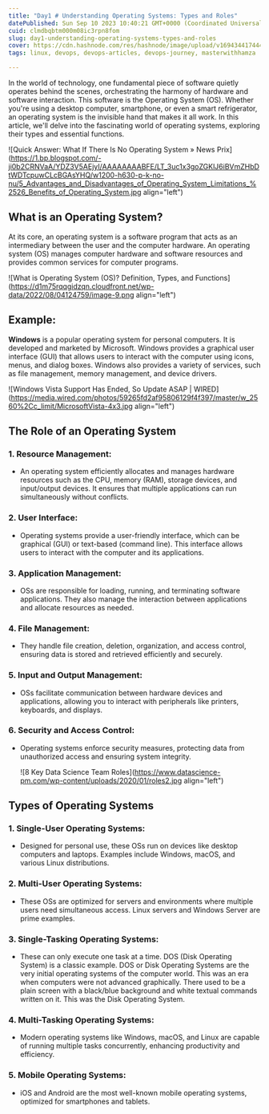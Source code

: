 ```yaml
---
title: "Day1 # Understanding Operating Systems: Types and Roles"
datePublished: Sun Sep 10 2023 10:40:21 GMT+0000 (Coordinated Universal Time)
cuid: clmdbqbtm000m08ic3rpn8fom
slug: day1-understanding-operating-systems-types-and-roles
cover: https://cdn.hashnode.com/res/hashnode/image/upload/v1694344174441/1471f99a-bc29-4bfd-b547-c3b0a8ba7a01.png
tags: linux, devops, devops-articles, devops-journey, masterwithhamza

---
```


In the world of technology, one fundamental piece of software quietly operates behind the scenes, orchestrating the harmony of hardware and software interaction. This software is the Operating System (OS). Whether you're using a desktop computer, smartphone, or even a smart refrigerator, an operating system is the invisible hand that makes it all work. In this article, we'll delve into the fascinating world of operating systems, exploring their types and essential functions.

![Quick Answer: What If There Is No Operating System » News Prix](https://1.bp.blogspot.com/-ji0b2CRNVaA/YDZ3V5AEjyI/AAAAAAAABFE/LT_3uc1x3goZGKlJ6iBVmZHbDtWDTcpuwCLcBGAsYHQ/w1200-h630-p-k-no-nu/5_Advantages_and_Disadvantages_of_Operating_System_Limitations_%2526_Benefits_of_Operating_System.jpg align="left")

## **What is an Operating System?**

At its core, an operating system is a software program that acts as an intermediary between the user and the computer hardware. An operating system (OS) manages computer hardware and software resources and provides common services for computer programs.

![What is Operating System (OS)? Definition, Types, and Functions](https://d1m75rqqgidzqn.cloudfront.net/wp-data/2022/08/04124759/image-9.png align="left")

## **Example:**

**Windows** is a popular operating system for personal computers. It is developed and marketed by Microsoft. Windows provides a graphical user interface (GUI) that allows users to interact with the computer using icons, menus, and dialog boxes. Windows also provides a variety of services, such as file management, memory management, and device drivers.

![Windows Vista Support Has Ended, So Update ASAP | WIRED](https://media.wired.com/photos/59265fd2af95806129f4f397/master/w_2560%2Cc_limit/MicrosoftVista-4x3.jpg align="left")

## **The Role of an Operating System**

### **1\. Resource Management:**

* An operating system efficiently allocates and manages hardware resources such as the CPU, memory (RAM), storage devices, and input/output devices. It ensures that multiple applications can run simultaneously without conflicts.
    

### **2\. User Interface:**

* Operating systems provide a user-friendly interface, which can be graphical (GUI) or text-based (command line). This interface allows users to interact with the computer and its applications.
    

### **3\. Application Management:**

* OSs are responsible for loading, running, and terminating software applications. They also manage the interaction between applications and allocate resources as needed.
    

### **4\. File Management:**

* They handle file creation, deletion, organization, and access control, ensuring data is stored and retrieved efficiently and securely.
    

### **5\. Input and Output Management:**

* OSs facilitate communication between hardware devices and applications, allowing you to interact with peripherals like printers, keyboards, and displays.
    

### **6\. Security and Access Control:**

* Operating systems enforce security measures, protecting data from unauthorized access and ensuring system integrity.
    
    ![8 Key Data Science Team Roles](https://www.datascience-pm.com/wp-content/uploads/2020/01/roles2.jpg align="left")
    

## **Types of Operating Systems**

### **1\. Single-User Operating Systems:**

* Designed for personal use, these OSs run on devices like desktop computers and laptops. Examples include Windows, macOS, and various Linux distributions.
    

### **2\. Multi-User Operating Systems:**

* These OSs are optimized for servers and environments where multiple users need simultaneous access. Linux servers and Windows Server are prime examples.
    

### **3\. Single-Tasking Operating Systems:**

* These can only execute one task at a time. DOS (Disk Operating System) is a classic example. DOS or Disk Operating Systems are the very initial operating systems of the computer world. This was an era when computers were not advanced graphically. There used to be a plain screen with a black/blue background and white textual commands written on it. This was the Disk Operating System.
    

### **4\. Multi-Tasking Operating Systems:**

* Modern operating systems like Windows, macOS, and Linux are capable of running multiple tasks concurrently, enhancing productivity and efficiency.
    

### **5\. Mobile Operating Systems:**

* iOS and Android are the most well-known mobile operating systems, optimized for smartphones and tablets.
